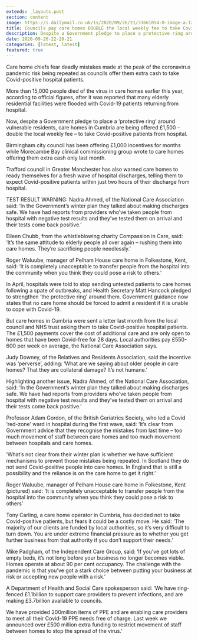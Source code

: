 ```yaml
---
extends: _layouts.post
section: content
image: https://i.dailymail.co.uk/1s/2020/09/26/21/33661054-0-image-a-12_1601153613264.jpg 
title: Councils pay care homes DOUBLE the local weekly fee to take Covid hospital patients 
description: Despite a Government pledge to place a protective ring around vulnerable residents, care homes in some regions are being offered cash incentives to take Covid-positive patients. 
date: 2020-09-26-22-20-21 
categories: [latest, latest] 
featured: true 
--- 
```

Care home chiefs fear deadly mistakes made at the peak of the coronavirus pandemic risk being repeated as councils offer them extra cash to take Covid-positive hospital patients.

More than 15,000 people died of the virus in care homes earlier this year, according to official figures, after it was reported that many elderly residential facilities were flooded with Covid-19 patients returning from hospital.

Now, despite a Government pledge to place a ‘protective ring’ around vulnerable residents, care homes in Cumbria are being offered £1,500 – double the local weekly fee – to take Covid-positive patients from hospital.

Birmingham city council has been offering £1,000 incentives for months while Morecambe Bay clinical commissioning group wrote to care homes offering them extra cash only last month.

Trafford council in Greater Manchester has also warned care homes to ready themselves for a fresh wave of hospital discharges, telling them to expect Covid-positive patients within just two hours of their discharge from hospital.

TEST RESULT WARNING: Nadra Ahmed, of the National Care Association said: ‘In the Government’s winter plan they talked about making discharges safe. We have had reports from providers who’ve taken people from hospital with negative test results and they’ve tested them on arrival and their tests come back positive.’

Eileen Chubb, from the whistleblowing charity Compassion in Care, said: ‘It’s the same attitude to elderly people all over again – rushing them into care homes. They’re sacrificing people needlessly.’

Roger Waluube, manager of Pelham House care home in Folkestone, Kent, said: ‘It is completely unacceptable to transfer people from the hospital into the community when you think they could pose a risk to others.’

In April, hospitals were told to stop sending untested patients to care homes following a spate of outbreaks, and Health Secretary Matt Hancock pledged to strengthen ‘the protective ring’ around them. Government guidance now states that no care home should be forced to admit a resident if it is unable to cope with Covid-19.

But care homes in Cumbria were sent a letter last month from the local council and NHS trust asking them to take Covid-positive hospital patients. The £1,500 payments cover the cost of additional care and are only open to homes that have been Covid-free for 28 days. Local authorities pay £550-600 per week on average, the National Care Association says.

Judy Downey, of the Relatives and Residents Association, said the incentive was ‘perverse’, adding: ‘What are we saying about older people in care homes? That they are collateral damage? It’s not humane.’

Highlighting another issue, Nadra Ahmed, of the National Care Association, said: ‘In the Government’s winter plan they talked about making discharges safe. We have had reports from providers who’ve taken people from hospital with negative test results and they’ve tested them on arrival and their tests come back positive.’

Professor Adam Gordon, of the British Geriatrics Society, who led a Covid ‘red-zone’ ward in hospital during the first wave, said: ‘It’s clear from Government advice that they recognise the mistakes from last time – too much movement of staff between care homes and too much movement between hospitals and care homes.

‘What’s not clear from their winter plan is whether we have sufficient mechanisms to prevent those mistakes being repeated. In Scotland they do not send Covid-positive people into care homes. In England that is still a possibility and the reliance is on the care home to get it right.’

Roger Waluube, manager of Pelham House care home in Folkestone, Kent (pictured) said: ‘It is completely unacceptable to transfer people from the hospital into the community when you think they could pose a risk to others’ 

Tony Carling, a care home operator in Cumbria, has decided not to take Covid-positive patients, but fears it could be a costly move. He said: ‘The majority of our clients are funded by local authorities, so it’s very difficult to turn down. You are under extreme financial pressure as to whether you get further business from that authority if you don’t support their needs.’

Mike Padgham, of the Independent Care Group, said: ‘If you’ve got lots of empty beds, it’s not long before your business no longer becomes viable. Homes operate at about 90 per cent occupancy. The challenge with the pandemic is that you’ve got a stark choice between putting your business at risk or accepting new people with a risk.’

A Department of Health and Social Care spokesperson said: ‘We have ring-fenced £1.1billion to support care providers to prevent infections, and are making £3.7billion available to councils. 

We have provided 200million items of PPE and are enabling care providers to meet all their Covid-19 PPE needs free of charge. Last week we announced over £500 million extra funding to restrict movement of staff between homes to stop the spread of the virus.’ 

